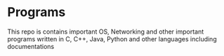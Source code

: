 # Programs
This repo is contains important OS, Networking and other important programs written in C, C++, Java, Python and other languages including documentations 

